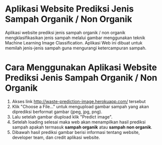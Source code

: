 # Aplikasi Website Prediksi Jenis Sampah Organik / Non Organik

Aplikasi website prediksi jenis sampah organik / non organik mengklasifikasikan jenis sampah melalui gambar menggunakan teknik Machine Learning Image Classification. Aplikasi Web ini dibuat untuk memilah jenis-jenis sampah guna mengurangi ketercampuran sampah.

# Cara Menggunakan Aplikasi Website Prediksi Jenis Sampah Organik / Non Organik

1. Akses link http://waste-prediction-image.herokuapp.com/ tersebut
2. Klik "Choose a File..." untuk mengupload gambar sampah yang akan diprediksi berformat gambar (jpeg, jpg, png).
3. Lalu setelah gambar diupload klik "Predict image".
4. Setelah loading selesai maka web akan menampilkan hasil prediksi sampah apakah termasuk **sampah organik** atau **sampah non organik**.
5. Dibawah hasil prediksi gambar berisi informasi tentang website, developer team, dan credit aplikasi website.
